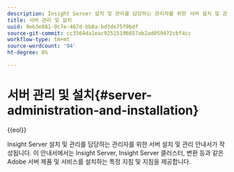 ```yaml
---
description: Insight Server 설치 및 관리를 담당하는 관리자를 위한 서버 설치 및 관리 안내서가 작성됩니다. 이 안내서에서는 Insight Server, Insight Server 클러스터, 변환 등과 같은 Adobe 서버 제품 및 서비스를 설치하는 특정 지침 및 지침을 제공합니다.
title: 서버 관리 및 설치
uuid: 9eb3e881-0c7e-487d-bb8a-bd3de75f9bdf
source-git-commit: cc3564da1eac92515196657ab2ad059472cbf4cc
workflow-type: tm+mt
source-wordcount: '94'
ht-degree: 8%

---
```


# 서버 관리 및 설치{#server-administration-and-installation}

{{eol}}

Insight Server 설치 및 관리를 담당하는 관리자를 위한 서버 설치 및 관리 안내서가 작성됩니다. 이 안내서에서는 Insight Server, Insight Server 클러스터, 변환 등과 같은 Adobe 서버 제품 및 서비스를 설치하는 특정 지침 및 지침을 제공합니다.


